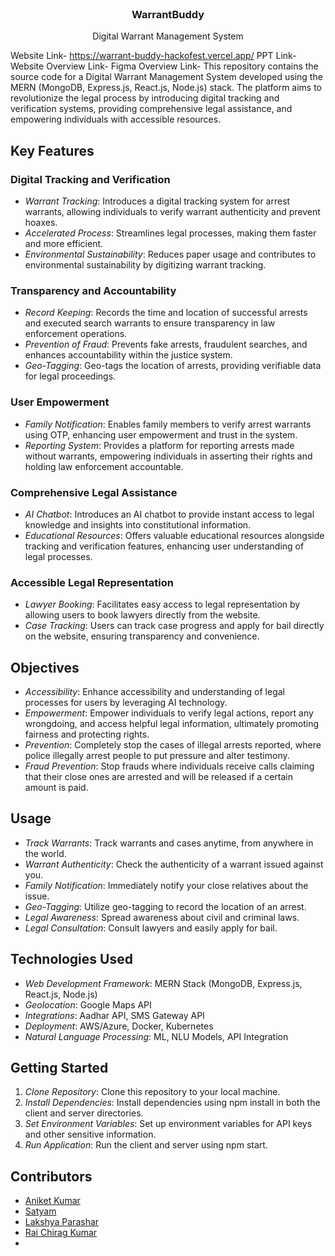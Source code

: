 <br/>
<p align="center">
  <a href="https://github.com/ShaanCoding/ReadME-Generator">
<!--     <img src="images/logo.png" alt="Logo" width="80" height="80"> -->
  </a>

  <h3 align="center">WarrantBuddy</h3>

  <p align="center">
    Digital Warrant Management System

Website Link- https://warrant-buddy-hackofest.vercel.app/ 
PPT Link- 
Website Overview Link- 
Figma Overview Link- 
This repository contains the source code for a Digital Warrant Management System developed using the MERN (MongoDB, Express.js, React.js, Node.js) stack. The platform aims to revolutionize the legal process by introducing digital tracking and verification systems, providing comprehensive legal assistance, and empowering individuals with accessible resources.

## Key Features

### Digital Tracking and Verification
- *Warrant Tracking*: Introduces a digital tracking system for arrest warrants, allowing individuals to verify warrant authenticity and prevent hoaxes.
- *Accelerated Process*: Streamlines legal processes, making them faster and more efficient.
- *Environmental Sustainability*: Reduces paper usage and contributes to environmental sustainability by digitizing warrant tracking.

### Transparency and Accountability
- *Record Keeping*: Records the time and location of successful arrests and executed search warrants to ensure transparency in law enforcement operations.
- *Prevention of Fraud*: Prevents fake arrests, fraudulent searches, and enhances accountability within the justice system.
- *Geo-Tagging*: Geo-tags the location of arrests, providing verifiable data for legal proceedings.

### User Empowerment
- *Family Notification*: Enables family members to verify arrest warrants using OTP, enhancing user empowerment and trust in the system.
- *Reporting System*: Provides a platform for reporting arrests made without warrants, empowering individuals in asserting their rights and holding law enforcement accountable.

### Comprehensive Legal Assistance
- *AI Chatbot*: Introduces an AI chatbot to provide instant access to legal knowledge and insights into constitutional information.
- *Educational Resources*: Offers valuable educational resources alongside tracking and verification features, enhancing user understanding of legal processes.

### Accessible Legal Representation
- *Lawyer Booking*: Facilitates easy access to legal representation by allowing users to book lawyers directly from the website.
- *Case Tracking*: Users can track case progress and apply for bail directly on the website, ensuring transparency and convenience.

## Objectives
- *Accessibility*: Enhance accessibility and understanding of legal processes for users by leveraging AI technology.
- *Empowerment*: Empower individuals to verify legal actions, report any wrongdoing, and access helpful legal information, ultimately promoting fairness and protecting rights.
- *Prevention*: Completely stop the cases of illegal arrests reported, where police illegally arrest people to put pressure and alter testimony.
- *Fraud Prevention*: Stop frauds where individuals receive calls claiming that their close ones are arrested and will be released if a certain amount is paid.

## Usage
- *Track Warrants*: Track warrants and cases anytime, from anywhere in the world.
- *Warrant Authenticity*: Check the authenticity of a warrant issued against you.
- *Family Notification*: Immediately notify your close relatives about the issue.
- *Geo-Tagging*: Utilize geo-tagging to record the location of an arrest.
- *Legal Awareness*: Spread awareness about civil and criminal laws.
- *Legal Consultation*: Consult lawyers and easily apply for bail.

## Technologies Used
- *Web Development Framework*: MERN Stack (MongoDB, Express.js, React.js, Node.js)
- *Geolocation*: Google Maps API
- *Integrations*: Aadhar API, SMS Gateway API
- *Deployment*: AWS/Azure, Docker, Kubernetes
- *Natural Language Processing*: ML, NLU Models, API Integration

## Getting Started
1. *Clone Repository*: Clone this repository to your local machine.
2. *Install Dependencies*: Install dependencies using npm install in both the client and server directories.
3. *Set Environment Variables*: Set up environment variables for API keys and other sensitive information.
4. *Run Application*: Run the client and server using npm start.

## Contributors
- [Aniket Kumar](https://github.com/aniket-4971) 
- [Satyam](https://github.com/Satyam1345) 
- [Lakshya Parashar](https://github.com/Lakshya044)
- [Rai Chirag Kumar](https://github.com/ChiragRai31)
- 
